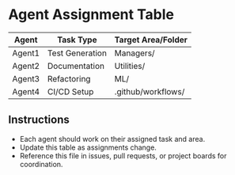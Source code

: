 # Agent Assignment Table

| Agent  | Task Type         | Target Area/Folder      |
|--------|-------------------|------------------------|
| Agent1 | Test Generation   | Managers/              |
| Agent2 | Documentation     | Utilities/             |
| Agent3 | Refactoring       | ML/                    |
| Agent4 | CI/CD Setup       | .github/workflows/     |

## Instructions
- Each agent should work on their assigned task and area.
- Update this table as assignments change.
- Reference this file in issues, pull requests, or project boards for coordination. 